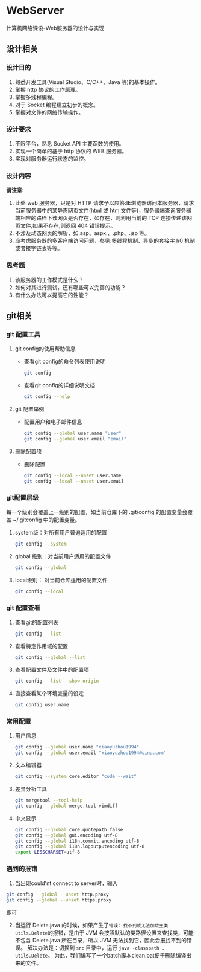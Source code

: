 # WebServer
计算机网络课设-Web服务器的设计与实现

## 设计相关

### 设计目的

1. 熟悉开发工具(Visual Studio、C/C++、Java 等)的基本操作。
2. 掌握 http 协议的工作原理。
3. 掌握多线程编程。
4. 对于 Socket 编程建立初步的概念。
5. 掌握对文件的网络传输操作。

### 设计要求

1. 不限平台，熟悉 Socket API 主要函数的使用。
2. 实现一个简单的基于 http 协议的 WEB 服务器。
3. 实现对服务器运行状态的监控。

### 设计内容

**请注意:**
1. 此处 web 服务器，只是对 HTTP 请求予以应答:IE浏览器访问本服务器，请求当前服务器中的某静态网页文件(html 或 htm 文件等)，服务器端查询服务器端相应的路径下该网页是否存在，如存在，则利用当前的 TCP 连接传递该网页文件,如果不存在,则返回 404 错误提示。
2. 不涉及动态网页的解析，如.asp、aspx.、.php、.jsp 等。
3. 应考虑服务器的多客户端访问问题，参见:多线程机制、异步的套接字 I/0
机制或套接字链表等等。

### 思考题

1. 该服务器的工作模式是什么？
2. 如何对其进行测试，还有哪些可以完善的功能？
3. 有什么办法可以提高它的性能？

## git相关

### git 配置工具

1. git config的使用帮助信息
   - 查看git config的命令列表使用说明
     ```sh
     git config
     ```
     
   - 查看git config的详细说明文档
     ```sh
     git config --help
     ```

2. git 配置举例
   - 配置用户和电子邮件信息
     ```sh
     git config --global user.name "user"
     git config --global user.email "email"
     ```

3. 删除配置项
   - 删除配置
     ```sh
     git config --local --unset user.name
     git config --local --unset user.email
     ```

### git配置层级
每一个级别会覆盖上一级别的配置，如当前仓库下的 .git/config 的配置变量会覆盖 ~/.gitconfig 中的配置变量。

1. system级：对所有用户普遍适用的配置
   ```sh
   git config --system
   ```

2. global 级别：对当前用户适用的配置文件
   ```sh
   git config --global
   ```

3. local级别： 对当前仓库适用的配置文件  
   ```sh
   git config --local
   ```

### git 配置查看
1. 查看git的配置列表
   ```sh
   git config --list
   ```

    
2. 查看特定作用域的配置
   ```sh
   git config --global --list
   ```

3. 查看配置文件及文件中的配置项
   ```sh
   git config --list --show-origin
   ```

4. 直接查看某个环境变量的设定
   ```sh
   git config user.name
   ```

### 常用配置
1. 用户信息
   ```sh
   git config --global user.name "xiaoyuzhou1994"
   git config --global user.email "xiaoyuzhou1994@sina.com"
   ```

2. 文本编辑器
   ```sh
   git config --system core.editor "code --wait"
   ```

3. 差异分析工具
   ```sh
   git mergetool --tool-help
   git config --global merge.tool vimdiff
   ```

4. 中文显示
   ```sh
   git config --global core.quotepath false
   git config --global gui.encoding utf-8
   git config --global i18n.commit.encoding utf-8
   git config --global i18n.logoutputencoding utf-8
   export LESSCHARSET=utf-8
   ```

### 遇到的报错

1. 当出现could'nt connect to server时，输入
```sh
git config --global --unset http.proxy
git config --global --unset https.proxy
```
即可

2. 当运行 Delete.java 的时候，如果产生了`错误: 找不到或无法加载主类 utils.Delete`的报错，是由于 JVM 会按照默认的类路径设置来查找类，可能不包含 Delete.java 所在目录，所以 JVM 无法找到它，因此会报找不到的错误。
解决办法是：切换到 `src` 目录中，运行 `java -classpath . utils.Delete`。
为此，我们编写了一个batch脚本clean.bat便于删除编译出来的文件。
